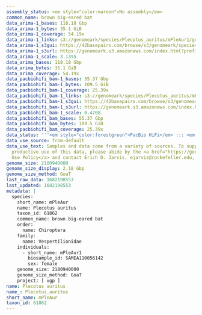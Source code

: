 ```yaml
---
assembly_status: <em style="color:maroon">No assembly</em>
common_name: brown big-eared bat
data_arima-1_bases: 118.18 Gbp
data_arima-1_bytes: 35.1 GiB
data_arima-1_coverage: 54.19x
data_arima-1_links: s3://genomeark/species/Plecotus_auritus/mPleAur1/genomic_data/arima/<br>
data_arima-1_s3gui: https://42basepairs.com/browse/s3/genomeark/species/Plecotus_auritus/mPleAur1/genomic_data/arima/
data_arima-1_s3url: https://genomeark.s3.amazonaws.com/index.html?prefix=species/Plecotus_auritus/mPleAur1/genomic_data/arima/
data_arima-1_scale: 3.1395
data_arima_bases: 118.18 Gbp
data_arima_bytes: 35.1 GiB
data_arima_coverage: 54.19x
data_pacbiohifi_bam-1_bases: 55.37 Gbp
data_pacbiohifi_bam-1_bytes: 109.5 GiB
data_pacbiohifi_bam-1_coverage: 25.39x
data_pacbiohifi_bam-1_links: s3://genomeark/species/Plecotus_auritus/mPleAur1/genomic_data/pacbio_hifi/<br>
data_pacbiohifi_bam-1_s3gui: https://42basepairs.com/browse/s3/genomeark/species/Plecotus_auritus/mPleAur1/genomic_data/pacbio_hifi/
data_pacbiohifi_bam-1_s3url: https://genomeark.s3.amazonaws.com/index.html?prefix=species/Plecotus_auritus/mPleAur1/genomic_data/pacbio_hifi/
data_pacbiohifi_bam-1_scale: 0.4708
data_pacbiohifi_bam_bases: 55.37 Gbp
data_pacbiohifi_bam_bytes: 109.5 GiB
data_pacbiohifi_bam_coverage: 25.39x
data_status: '''<em style="color:forestgreen">PacBio HiFi</em> ::: <em style="color:forestgreen">Arima</em>'''
data_use_source: from-default
data_use_text: Samples and data come from a variety of sources. To support fair and
  productive use of this data, please abide by the <a href="https://genome10k.soe.ucsc.edu/data-use-policies/">Data
  Use Policy</a> and contact Erich D. Jarvis, ejarvis@rockefeller.edu, with any questions.
genome_size: 2180940000
genome_size_display: 2.18 Gbp
genome_size_method: GoaT
last_raw_data: 1682198553
last_updated: 1682198553
metadata: |
  species:
    short_name: mPleAur
    name: Plecotus auritus
    taxon_id: 61862
    common_name: brown big-eared bat
    order:
      name: Chiroptera
    family:
      name: Vespertilionidae
    individuals:
      - short_name: mPleAur1
        biosample_id: SAMEA110056142
        sex: female
    genome_size: 2180940000
    genome_size_method: GoaT
    project: [ vgp ]
name: Plecotus auritus
name_: Plecotus_auritus
short_name: mPleAur
taxon_id: 61862
---
```

